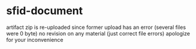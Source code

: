 # sfid-document
artifact zip is re-uploaded since former upload has an error
(several files were 0 byte)
no revision on any material (just correct file errors)
apologize for your inconvenience

